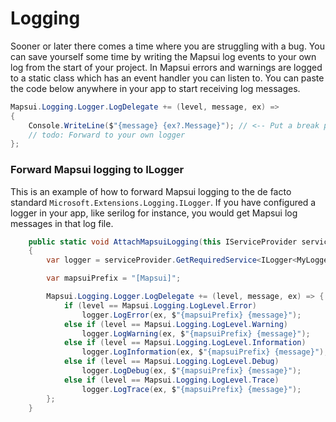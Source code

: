 # Logging
Sooner or later there comes a time where you are struggling with a bug. You can save yourself some time by writing the Mapsui log events to your own log from the start of your project. In Mapsui errors and warnings are logged to a static class which has an event handler you can listen to. You can paste the code below anywhere in your app to start receiving log messages.

```csharp
Mapsui.Logging.Logger.LogDelegate += (level, message, ex) =>
{
    Console.WriteLine($"{message} {ex?.Message}"); // <-- Put a break point here, most UI platforms do not show the console logging.
    // todo: Forward to your own logger
};
```

### Forward Mapsui logging to ILogger

This is an example of how to forward Mapsui logging to the de facto standard ```Microsoft.Extensions.Logging.ILogger```. If you have configured a logger in your app, like serilog for instance, you would get Mapsui log messages in that log file.
```csharp
    public static void AttachMapsuiLogging(this IServiceProvider serviceProvider)
    {
        var logger = serviceProvider.GetRequiredService<ILogger<MyLoggerCategory>>();

        var mapsuiPrefix = "[Mapsui]";

        Mapsui.Logging.Logger.LogDelegate += (level, message, ex) => {
            if (level == Mapsui.Logging.LogLevel.Error)
                logger.LogError(ex, $"{mapsuiPrefix} {message}");
            else if (level == Mapsui.Logging.LogLevel.Warning)
                logger.LogWarning(ex, $"{mapsuiPrefix} {message}");
            else if (level == Mapsui.Logging.LogLevel.Information)
                logger.LogInformation(ex, $"{mapsuiPrefix} {message}");
            else if (level == Mapsui.Logging.LogLevel.Debug)
                logger.LogDebug(ex, $"{mapsuiPrefix} {message}");
            else if (level == Mapsui.Logging.LogLevel.Trace)
                logger.LogTrace(ex, $"{mapsuiPrefix} {message}");
        };
    }
```


